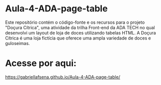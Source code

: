 # Aula-4-ADA-page-table
Este repositório contém o código-fonte e os recursos para o projeto "Doçura Cítrica", uma atividade da trilha Front-end da ADA TECH no qual desenvolvi um layout de loja de doces utilizando tabelas HTML. A Doçura Cítrica é uma loja fictícia que oferece uma ampla variedade de doces e guloseimas. 

# Acesse por aqui: 
 https://gabriellafsena.github.io/Aula-4-ADA-page-table/
